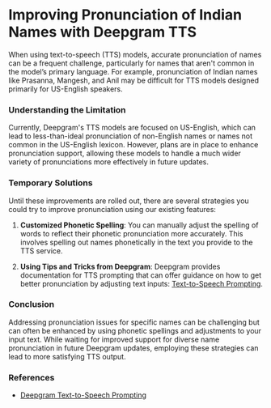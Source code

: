 # Improving Pronunciation of Indian Names with Deepgram TTS

When using text-to-speech (TTS) models, accurate pronunciation of names can be a frequent challenge, particularly for names that aren't common in the model’s primary language. For example, pronunciation of Indian names like Prasanna, Mangesh, and Anil may be difficult for TTS models designed primarily for US-English speakers.

### Understanding the Limitation

Currently, Deepgram's TTS models are focused on US-English, which can lead to less-than-ideal pronunciation of non-English names or names not common in the US-English lexicon. However, plans are in place to enhance pronunciation support, allowing these models to handle a much wider variety of pronunciations more effectively in future updates.

### Temporary Solutions

Until these improvements are rolled out, there are several strategies you could try to improve pronunciation using our existing features:

1. **Customized Phonetic Spelling**: You can manually adjust the spelling of words to reflect their phonetic pronunciation more accurately. This involves spelling out names phonetically in the text you provide to the TTS service.

2. **Using Tips and Tricks from Deepgram**: Deepgram provides documentation for TTS prompting that can offer guidance on how to get better pronunciation by adjusting text inputs: [Text-to-Speech Prompting](https://developers.deepgram.com/docs/text-to-speech-prompting#pronunciation).

### Conclusion

Addressing pronunciation issues for specific names can be challenging but can often be enhanced by using phonetic spellings and adjustments to your input text. While waiting for improved support for diverse name pronunciation in future Deepgram updates, employing these strategies can lead to more satisfying TTS output.

### References
- [Deepgram Text-to-Speech Prompting](https://developers.deepgram.com/docs/text-to-speech-prompting#pronunciation)